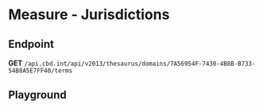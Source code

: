 <script setup>
import "../../../style.css"
import SwaggerUI from "../../../swagger/view/SwaggerUI.vue"
import swaggerJson from "../../../swagger/json/thesaurus.measure.jurisdictions.json";

const swaggerSpecs = [
  { json:swaggerJson, protected: false },
]
</script>

# Measure - Jurisdictions

## Endpoint

**GET** `/api.cbd.int/api/v2013/thesaurus/domains/7A56954F-7430-4B8B-B733-54B8A5E7FF40/terms`

<!--@include: ../../../components/common/header-content.md-->


## Playground

<SwaggerUI :swaggerSpecs="swaggerSpecs" />
